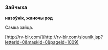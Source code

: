 ### Зайчыха
**назоўнік, жаночы род**

Самка зайца.

<a rel="author">[http://rv-blr.com/](http://rv-blr.com/slounik.jsp?letterId=0&maskId=0&pageId=1009)</a>

